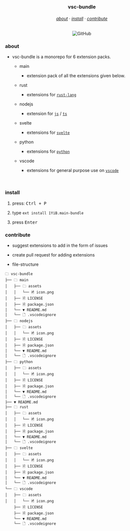 <h3 align="center">
    vsc-bundle
</h3>
<h6 align="center">
    <a href="#about">about</a>
    ·
    <a href="#install">install</a>
    ·
    <a href="#dev">contribute</a>
</h6>
<div align="center">

![GitHub](https://img.shields.io/github/license/1yib/vsc-bundle?color=A3BE8C&style=flat-square)

</div>

### about

- vsc-bundle is a monorepo for 6 extension packs.

    - main
        - extension pack of all the extensions given below.

    - rust
        - extensions for [`rust-lang`](https://rust-lang.org)
    - nodejs
        - extension for [`js`](https://nodejs.org/en ) / [`ts`](https://www.typescriptlang.org/)
    - svelte
        - extensions for [`svelte`](https://svelte.dev)
    - python
        - extensions for [`python`](https://www.python.org)
    - vscode
        - extensions for general purpose use on [`vscode`](vscode:)

<br />


### install

1. press: <kbd>Ctrl + P</kbd>

2. type `ext install 1YiB.main-bundle`

3. press <kbd>Enter</kbd>

### contribute

- suggest extensions to add in the form of issues

- create pull request for adding extensions

- file-structure

```
🗀 vsc-bundle
├── 🗀 main
│   ├── 🗀 assets
│   │   └── 🖻 icon.png
│   ├── 🖹 LICENSE
│   ├── 🗎 package.json
│   └── ▼ README.md
│   └── 🗋 .vscodeignore
├── 🗀 nodejs
│   ├── 🗀 assets
│   │   └── 🖻 icon.png
│   ├── 🖹 LICENSE
│   ├── 🗎 package.json
│   └── ▼ README.md
│   └── 🗋 .vscodeignore
├── 🗀 python
│   ├── 🗀 assets
│   │   └── 🖻 icon.png
│   ├── 🖹 LICENSE
│   ├── 🗎 package.json
│   └── ▼ README.md
│   └── 🗋 .vscodeignore
├── ▼ README.md
├── 🗀 rust
│   ├── 🗀 assets
│   │   └── 🖻 icon.png
│   ├── 🖹 LICENSE
│   ├── 🗎 package.json
│   └── ▼ README.md
│   └── 🗋 .vscodeignore
├── 🗀 svelte
│   ├── 🗀 assets
│   │   └── 🖻 icon.png
│   ├── 🖹 LICENSE
│   ├── 🗎 package.json
│   └── ▼ README.md
│   └── 🗋 .vscodeignore
└── 🗀 vscode
│   ├── 🗀 assets
│   │   └── 🖻 icon.png
    ├── 🖹 LICENSE
    ├── 🗎 package.json
    └── ▼ README.md
    └── 🗋 .vscodeignore
```